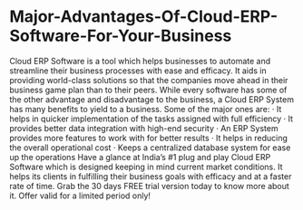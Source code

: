 # Major-Advantages-Of-Cloud-ERP-Software-For-Your-Business
 Cloud ERP Software is a tool which helps businesses to automate and streamline their business processes with ease and efficacy. It aids in providing world-class solutions so that the companies move ahead in their business game plan than to their peers. While every software has some of the other advantage and disadvantage to the business, a Cloud ERP System has many benefits to yield to a business. Some of the major ones are:  · It helps in quicker implementation of the tasks assigned with full efficiency  · It provides better data integration with high-end security  · An ERP System provides more features to work with for better results  · It helps in reducing the overall operational cost   · Keeps a centralized database system for ease up the operations   Have a glance at India’s #1 plug and play Cloud ERP Software which is designed keeping in mind current market conditions. It helps its clients in fulfilling their business goals with efficacy and at a faster rate of time. Grab the 30 days FREE trial version today to know more about it. Offer valid for a limited period only! 
